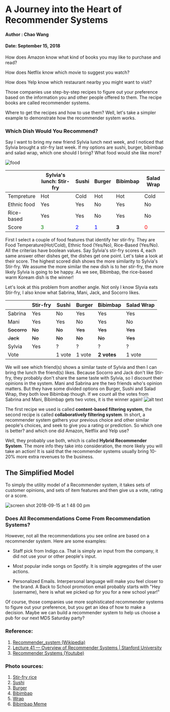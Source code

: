 
# A Journey into the Heart of Recommender Systems


#### Author : Chao Wang
#### Date: September 15, 2018



How does Amazon know what kind of books you may like to purchase and read?

How does Netflix know which movie to suggest you watch?

How does Yelp know which restaurant nearby you might want to visit?

Those companies use step-by-step recipes to figure out your preference based on the information you and other people offered to them. The recipe books are called recommender systems.

Where to get the recipes and how to use them? Well, let's take a simpler example to demonstrate how the recommender system works.






### Which Dish Would You Recommend?

Say I want to bring my new friend Sylvia lunch next week, and I noticed that Sylvia brought a stir-fry last week. If my options are sushi, burger, bibimbap and salad wrap, which one should I bring? What food would she like more?

![food](https://media.github.ubc.ca/user/1635/files/6861e044-b8e6-11e8-8e6f-37c4a512cd78)


|  |Sylvia's lunch: Stir-fry | Sushi | Burger | Bibimbap | Salad Wrap |
|---|---|---|---|---|---|
| Tempreture| Hot | Cold | Hot | Hot | Cold |
| Ethnic food| Yes | Yes | No | Yes | No |
| Rice-based| Yes |  Yes | No | Yes | No |
| Score | <span style="color:green">3 </span>| <span style="color:blue"> 2 </span> | <span style="color:blue"> 1 </span> | **3** | <span style="color:red">0 </span>|

First I select a couple of food features that identify her stir-fry. They are Food Temperature(Hot/Cold), Ethnic food (Yes/No), Rice-Based (Yes/No). All the criterias have boolean values. Say Sylvia's stir-fry scores 4, each same answer other dishes get, the dishes get one point. Let's take a look at their score. The highest scored dish shows the more similarity to Sylvia's Stir-fry. We assume the more similar the new dish is to her stir-fry, the more likely Sylvia is going to be happy. As we see, Bibimbap, the rice-based warm Koream dish is the winner!


Let's look at this problem from another angle. Not only I know Slyvia eats Stir-fry, I also know what Sabrina, Mani, Jack, and Socorro likes.

|   | Stir-fry| Sushi | Burger |Bibimbap | Salad Wrap |
|---|---|---|---|---|---|
|Sabrina|Yes | No | Yes | Yes| Yes |
|Mani| Yes |Yes | No| Yes | No |
|~~Socorro~~| ~~No~~| ~~No~~ | ~~Yes~~| ~~Yes~~ | ~~Yes~~ |
|~~Jack~~ | ~~No~~ | ~~No~~ | ~~No~~ | ~~No~~ | ~~Yes~~ |
|Sylvia| Yes |?|?|?|?|
|Vote | |1 vote | 1 vote |**2 votes** |1 vote |


We will see which friend(s) shows a similar taste of Sylvia and then I can bring the lunch the friend(s) likes.
Because Socorro and Jack don't like Stir-fry, they probably don't share the same taste with Sylvia, so I discount their opinions in the system. Mani and Sabrina are the two friends who's opinion matters. But they have some divided options on Burger, Sushi and Salad Wrap, they both love Bibimbap though. If we count all the votes from Sabrina and Mani, Bibimbap gets two votes, it is the winner again!
![alt text](https://encrypted-tbn0.gstatic.com/images?q=tbn:ANd9GcSksMv4qcb1_xm12zwyYLY0z2oVn4sb8V7lsuUBOIiShSZYHwEM)



The first recipe we used is called **content-based filtering system**, the second recipe is called **collaboratively filtering system**.
In short, a recommender system gathers your previous choice and other similar people's choices, and seek to give you a rating or prediction. So which one is better? and which one did Amazon, Netflix and Yelp use?

Well, they probably use both, which is called **Hybrid Recommender System**. The more info they take into consideration, the more likely you will take an action! It is said that the recommender systems usually bring 10-20% more extra revenues to the business.


## The Simplified Model

To simply the utility model of a Recommender system, it takes sets of customer opinions, and sets of item features and then give us a vote, rating or a score.

![screen shot 2018-09-15 at 1 48 00 pm](https://media.github.ubc.ca/user/1635/files/04ab8d04-b8ee-11e8-92e1-7d62a826c4e2)





### Does All Recommendations Come From Recommendation Systems?

However, not all the recommendations you see online are based on a recommender system. Here are some examples:

* Staff pick from Indigo.ca. That is simply an input from the company, it did not use your or other people's input.

* Most popular indie songs on Spotify. It is simple aggregates of the user actions.

* Personalized Emails. Interpersonal language will make you feel closer to the brand. A Back to School promotion email probably starts with "Hey (username), here is what we picked up for you for a new school year!"


Of course, those companies use more sophisticated recommender systems to figure out your preference, but you get an idea of how to make a decision. Maybe we can build a recommender system to help us choose a pub for our next MDS Saturday party?




### Reference:
1. [Recommender_system (Wikipedia)](https://en.wikipedia.org/wiki/Recommender_system)
2. [Lecture 41 — Overview of Recommender Systems | Stanford University](https://www.youtube.com/watch?v=1JRrCEgiyHM)
3. [Recommender Systems (Youtube)](https://www.youtube.com/watch?v=Eeg1DEeWUjA)

### Photo sources:
1. [Stir-fry rice](http://assets.kraftfoods.com/recipe_images/opendeploy/508968_1_1_retail-c652c0f882363f96444f291e789202b8058b650e_642x428.jpg)
2. [Sushi](https://img.grouponcdn.com/deal/5nqMiaVPQsLESRWCmMxPNQ/shutterstock_124581196-1500x900.jpg/v1/c700x420.jpg)
3. [Burger](https://www.seriouseats.com/recipes/images/2015/07/20150728-homemade-whopper-food-lab-35-1500x1125.jpg)
4. [Bibimbap](https://upload.wikimedia.org/wikipedia/commons/thumb/4/44/Dolsot-bibimbap.jpg/1200px-Dolsot-bibimbap.jpg)
5. [Wrap](https://spicedblog.com/wp-content/uploads/2016/03/Thai-Peanut-Wraps4-600x400.jpg)
6. [Bibimbap Meme](https://encrypted-tbn0.gstatic.com/images?q=tbn:ANd9GcSksMv4qcb1_xm12zwyYLY0z2oVn4sb8V7lsuUBOIiShSZYHwEM)
